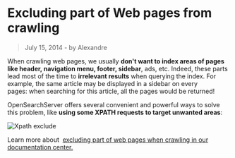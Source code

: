# Excluding part of Web pages from crawling

> July 15, 2014 - by Alexandre

When crawling web pages, we usually **don't want to index areas of pages like header, navigation menu, footer, sidebar**, ads, etc. Indeed, these parts lead most of the time to **irrelevant results** when querying the index. For example, the same article may be displayed in a sidebar on every pages: when searching for this article, all the pages would be returned!

OpenSearchServer offers several convenient and powerful ways to solve this problem, like **using some XPATH requests to target unwanted areas**:

![Xpath exclude](../../images/xpath_exclude.png)

Learn more about  [excluding part of web pages when crawling in our documentation center.](http://www.opensearchserver.com/documentation/faq/crawling/how_to_exclude_some_part_of_webpage_from_crawling.md)
